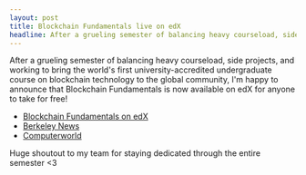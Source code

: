```yaml
---
layout: post
title: Blockchain Fundamentals live on edX
headline: After a grueling semester of balancing heavy courseload, side projects, and working to bring the world's first university-accredited undergraduate course on blockchain technology to the global community, I'm happy to announce that Blockchain Fundamentals is now available on edX for anyone to take for free!
---
```


After a grueling semester of balancing heavy courseload, side projects, and working to bring the world's first university-accredited undergraduate course on blockchain technology to the global community, I'm happy to announce that Blockchain Fundamentals is now available on edX for anyone to take for free!

* [Blockchain Fundamentals on edX](https://www.edx.org/professional-certificate/uc-berkeleyx-blockchain-fundamentals)
* [Berkeley News](http://news.berkeley.edu/2018/06/14/new-uc-berkeley-online-course-will-make-blockchain-so-clear-you-can-explain-it-to-your-grandma/)
* [Computerworld](https://www.computerworld.com/article/3282791/blockchain/uc-berkeley-puts-blockchain-training-online-thousands-sign-up.html)

Huge shoutout to my team for staying dedicated through the entire semester <3
